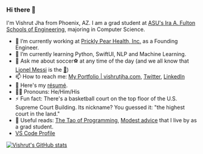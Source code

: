 ### Hi there 👋

I'm Vishrut Jha from Phoenix, AZ. I am a grad student at [ASU's Ira A. Fulton Schools of Engineering](https://engineering.asu.edu/), majoring in Computer Science.
<!--
**vishrutkmr7/vishrutkmr7** is a ✨ _special_ ✨ repository because its `README.md` (this file) appears on your GitHub profile.
-->
- 🔭 I’m currently working at [Prickly Pear Health, Inc.](https://www.pricklypear.io/) as a Founding Engineer.
- 🌱 I’m currently learning Python, SwiftUI, NLP and Machine Learning.
- 💬 Ask me about soccer⚽ at any time of the day (and we all know that [Lionel Messi](https://en.wikipedia.org/wiki/Lionel_Messi) is the [:goat:](https://www.urbandictionary.com/define.php?term=goat))
- 📫 How to reach me: [My Portfolio | vishrutjha.com](https://www.vishrutjha.com), [Twitter](https://www.twitter.com/vishrutkmr7), [LinkedIn](https://www.linkedin.com/in/vishrutkmr7)
- 📃 Here's my [résumé](https://www.vishrutjha.com/resume).
- 👦🏻 Pronouns: He/Him/His
- ⚡ Fun fact: There's a basketball court on the top floor of the U.S. Supreme Court Building. Its nickname? You guessed it: "the highest court in the land."
- 📖 Useful reads: [The Tao of Programming](http://www.mit.edu/~xela/tao.html), [Modest advice](https://stearnslab.yale.edu/modest-advice) that I live by as a grad student.
- [VS Code Profile](https://vscode.dev/profile/github/555ce238bb150eb98168ce1025e561ac)

[![Vishrut's GitHub stats](https://github-readme-stats.vercel.app/api?username=vishrutkmr7&include_all_commits=true&show_owner=true&count_private=true&show_icons=true&theme=gotham)](https://github.com/anuraghazra/github-readme-stats)

<!-- [![Top Langs](https://github-readme-stats.vercel.app/api/top-langs/?username=vishrutkmr7&layout=compact)](https://github.com/anuraghazra/github-readme-stats)

<!-- *NOTE: Top languages do not indicate my skill level or something like that, it's a GitHub metric of which languages I have the most code on GitHub, it's a new feature of [github-readme-stats](https://github.com/anuraghazra/github-readme-stats)*

<!-- [![Vishrut's Wakatime stats](https://github-readme-stats.vercel.app/api/wakatime?username=vishrutkmr7&layout=compact)](https://github.com/anuraghazra/github-readme-stats)

<a href="https://github.com/Chanchal1603/github-visitors-counter">
    <img src="https://komarev.com/ghpvc/?username=vishrutkmr7&style=plastic">
</a>
